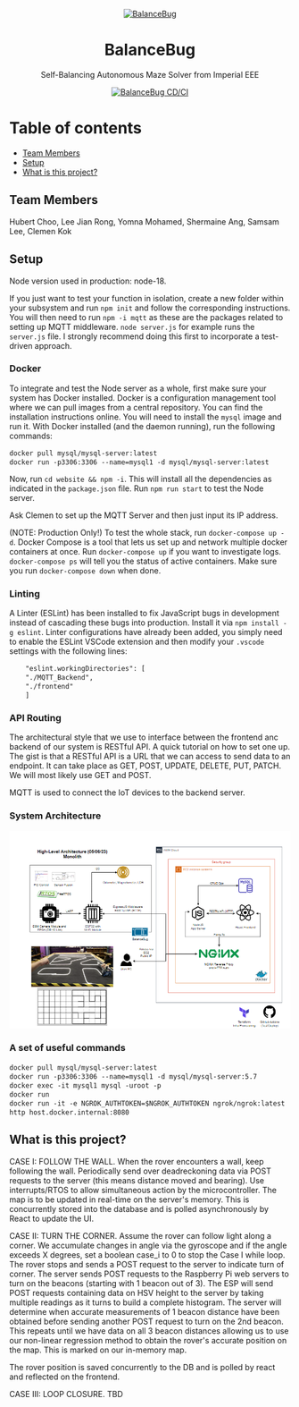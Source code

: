 <p align="center">
  <a href="http://intranet.ee.ic.ac.uk/electricalengineering/eecourses_t4/course_content.asp?c=ELEC50003&s=I2#start">
    <img
      alt="BalanceBug"
      src=![BalanceBugLogo](./img/istockphoto-470365028-612x612-removebg-preview.png)
      width="300"
    />
  </a>
</p>


<div align="center">
  <h1>BalanceBug</h1>
  
<p>
  Self-Balancing Autonomous Maze Solver from Imperial EEE
</p>

[![BalanceBug CD/CI](https://github.com/clemenkok/BalanceBug/actions/workflows/build_test_deploy.yml/badge.svg)](https://github.com/clemenkok/BalanceBug/actions/workflows/build_test_deploy.yml)
  
</div>

# Table of contents

* [Team Members](#team-members)
* [Setup](#setup)
* [What is this project?](#what-is-this-project)


## Team Members

Hubert Choo, Lee Jian Rong, Yomna Mohamed, Shermaine Ang, Samsam Lee, Clemen Kok

## Setup

Node version used in production: node-18. 

If you just want to test your function in isolation, create a new folder within your subsystem and run `npm init` and follow the corresponding instructions. You will then need to run `npm -i mqtt` as these are the packages related to setting up MQTT middleware. `node server.js` for example runs the `server.js` file. I strongly recommend doing this first to incorporate a test-driven approach.

### Docker

To integrate and test the Node server as a whole, first make sure your system has Docker installed. Docker is a configuration management tool where we can pull images from a central repository. You can find the installation instructions online. You will need to install the `mysql` image and run it. With Docker installed (and the daemon running), run the following commands:

```
docker pull mysql/mysql-server:latest
docker run -p3306:3306 --name=mysql1 -d mysql/mysql-server:latest
```

Now, run `cd website && npm -i`. This will install all the dependencies as indicated in the `package.json` file. Run `npm run start` to test the Node server.  

Ask Clemen to set up the MQTT Server and then just input its IP address.   

(NOTE: Production Only!) To test the whole stack, run `docker-compose up -d`. Docker Compose is a tool that lets us set up and network multiple docker containers at once. Run `docker-compose up` if you want to investigate logs. `docker-compose ps` will tell you the status of active containers. Make sure you run `docker-compose down` when done.  

### Linting

A Linter (ESLint) has been installed to fix JavaScript bugs in development instead of cascading these bugs into production. Install it via `npm install -g eslint`. Linter configurations have already been added, you simply need to enable the ESLint VSCode extension and then modify your `.vscode` settings with the following lines:

```
    "eslint.workingDirectories": [
    "./MQTT_Backend", 
    "./frontend"
    ]
```

### API Routing

The architectural style that we use to interface between the frontend anc backend of our system is RESTful API. A quick tutorial on how to set one up. The gist is that a RESTful API is a URL that we can access to send data to an endpoint. It can take place as GET, POST, UPDATE, DELETE, PUT, PATCH. We will most likely use GET and POST.  

MQTT is used to connect the IoT devices to the backend server.  

### System Architecture

![arch2](img/arch2.png)

### A set of useful commands

```
docker pull mysql/mysql-server:latest
docker run -p3306:3306 --name=mysql1 -d mysql/mysql-server:5.7
docker exec -it mysql1 mysql -uroot -p
docker run
docker run -it -e NGROK_AUTHTOKEN=$NGROK_AUTHTOKEN ngrok/ngrok:latest http host.docker.internal:8080
```

## What is this project? 

CASE I: FOLLOW THE WALL. When the rover encounters a wall, keep following the wall. Periodically send over deadreckoning data via POST requests to the server (this means distance moved and bearing). Use interrupts/RTOS to allow simultaneous action by the microcontroller. The map is to be updated in real-time on the server's memory. This is concurrently stored into the database and is polled asynchronously by React to update the UI.  

CASE II: TURN THE CORNER. Assume the rover can follow light along a corner. We accumulate changes in angle via the gyroscope and if the angle exceeds X degrees, set a boolean case_i to 0 to stop the Case I while loop. The rover stops and sends a POST request to the server to indicate turn of corner. The server sends POST requests to the Raspberry Pi web servers to turn on the beacons (starting with 1 beacon out of 3). The ESP will send POST requests containing data on HSV height to the server by taking multiple readings as it turns to build a complete histogram. The server will determine when accurate measurements of 1 beacon distance have been obtained before sending another POST request to turn on the 2nd beacon. This repeats until we have data on all 3 beacon distances allowing us to use our non-linear regression method to obtain the rover's accurate position on the map. This is marked on our in-memory map.  

The rover position is saved concurrently to the DB and is polled by react and reflected on the frontend.  

CASE III: LOOP CLOSURE. TBD  

